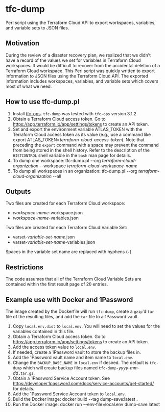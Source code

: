 # tfc-dump
Perl script using the Terraform Cloud API to export workspaces, variables, and variable sets to JSON files.

## Motivation
During the review of a disaster recovery plan, we realized that we didn't have a
record of the values we set for variables in Terraform Cloud workspaces.
It would be difficult to recover from the accidental deletion of a Terraform
Cloud workspace.
This Perl script was quickly written to export information to JSON files
using the Terraform Cloud API.
The exported information includes workspaces, variables, and variable sets
which covers most of what we need.

## How to use tfc-dump.pl
1. Install [tfc-ops](https://github.com/silinternational/tfc-ops). `tfc-dump`
was tested with `tfc-ops` version 3.1.2.
2. Obtain a Terraform Cloud access token. Go to https://app.terraform.io/app/settings/tokens to create an API token.
3. Set and export the environment variable ATLAS\_TOKEN with the Terraform Cloud access token as its value (e.g., use a command like export ATLAS\_TOKEN=_terraform-cloud-access-token_). Note that preceding the `export` command with a space may prevent the command from being stored in the shell history. Refer to the description of the `HISTCONTROL` shell variable in the `bash` man page for details.
4. To dump one workspace:
tfc-dump.pl --org _terraform-cloud-organization_ --workspace _terraform-cloud-workspace-name_
5. To dump all workspaces in an organization:
tfc-dump.pl --org _terraform-cloud-organization_ --all

## Outputs
Two files are created for each Terraform Cloud workspace:

- _workspace-name_-workspace.json
- _workspace-name_-variables.json

Two files are created for each Terraform Cloud Variable Set:

- varset-_variable-set-name_.json
- varset-_variable-set-name_-variables.json

Spaces in the variable set name are replaced with hyphens (`-`).

## Restrictions
The code assumes that all of the Terraform Cloud Variable Sets are contained
within the first result page of 20 entries.

## Example use with Docker and 1Password
The image created by the Dockerfile will run `tfc-dump`, create a `gzip`'d `tar` file of the resulting files,
and add the `tar` file to a 1Password vault.
1. Copy `local.env.dist` to `local.env`.  You will need to set the values for the variables contained in this file.
1. Obtain a Terraform Cloud access token. Go to https://app.terraform.io/app/settings/tokens to create an API token.
1. Add the access token value to `local.env`.
1. If needed, create a 1Password vault to store the backup files in.
1. Add the 1Password vault name and item name to `local.env`.
1. Change the `BACKUP_BASE_NAME` in `local.env` if desired.  The default is `tfc-dump` which will create backup
files named `tfc-dump-`_yyyy-mm-dd_`.tar.gz`.
1. Obtain a 1Password Service Account token. See https://developer.1password.com/docs/service-accounts/get-started/ for details.
1. Add the 1Password Service Account token to `local.env`.
1. Build the Docker image:  docker build --tag dump-save:latest .
1. Run the Docker image:  docker run --env-file=local.env dump-save:latest
